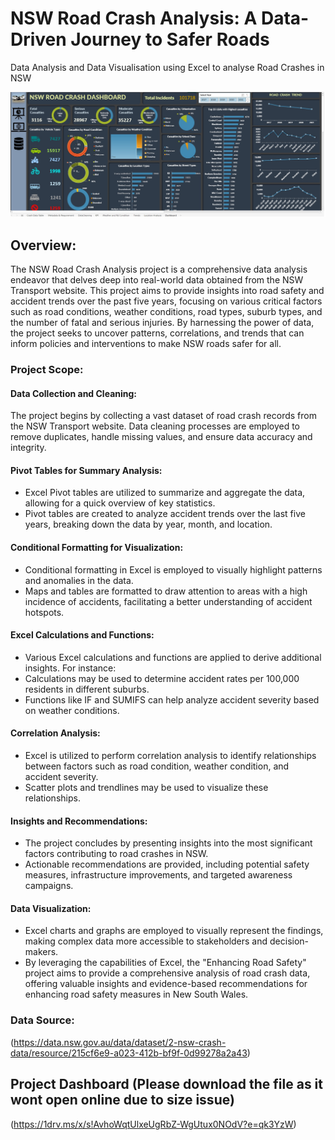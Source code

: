 # NSW Road Crash Analysis: A Data-Driven Journey to Safer Roads
Data Analysis and Data Visualisation using Excel to analyse Road Crashes in NSW

![](https://github.com/Sujataba/ExcelProject-NSWRoadCrashDataAnalysis/blob/ProjectPortfolio/NSW-road-crash.jpg)

## Overview:
The NSW Road Crash Analysis project is a comprehensive data analysis endeavor that delves deep into real-world data obtained from the NSW Transport website. 
This project aims to provide insights into road safety and accident trends over the past five years, focusing on various critical factors such as road conditions, weather conditions, road types, suburb types, and the number of fatal and serious injuries. 
By harnessing the power of data, the project seeks to uncover patterns, correlations, and trends that can inform policies and interventions to make NSW roads safer for all.



### Project Scope:

#### Data Collection and Cleaning:

The project begins by collecting a vast dataset of road crash records from the NSW Transport website.
Data cleaning processes are employed to remove duplicates, handle missing values, and ensure data accuracy and integrity.
#### Pivot Tables for Summary Analysis:

- Excel Pivot tables are utilized to summarize and aggregate the data, allowing for a quick overview of key statistics.
- Pivot tables are created to analyze accident trends over the last five years, breaking down the data by year, month, and location.
#### Conditional Formatting for Visualization:

- Conditional formatting in Excel is employed to visually highlight patterns and anomalies in the data.
- Maps and tables are formatted to draw attention to areas with a high incidence of accidents, facilitating a better understanding of accident hotspots.
#### Excel Calculations and Functions:

- Various Excel calculations and functions are applied to derive additional insights. For instance:
- Calculations may be used to determine accident rates per 100,000 residents in different suburbs.
- Functions like IF and SUMIFS can help analyze accident severity based on weather conditions.
#### Correlation Analysis:

- Excel is utilized to perform correlation analysis to identify relationships between factors such as road condition, weather condition, and accident severity.
- Scatter plots and trendlines may be used to visualize these relationships.
#### Insights and Recommendations:

- The project concludes by presenting insights into the most significant factors contributing to road crashes in NSW.
- Actionable recommendations are provided, including potential safety measures, infrastructure improvements, and targeted awareness campaigns.
#### Data Visualization:

- Excel charts and graphs are employed to visually represent the findings, making complex data more accessible to stakeholders and decision-makers.
- By leveraging the capabilities of Excel, the "Enhancing Road Safety" project aims to provide a comprehensive analysis of road crash data, offering valuable insights and evidence-based recommendations for enhancing road safety measures in New South Wales.

### Data Source:
(https://data.nsw.gov.au/data/dataset/2-nsw-crash-data/resource/215cf6e9-a023-412b-bf9f-0d99278a2a43)


## Project Dashboard  (Please download the file as it wont open online due to size issue)

(https://1drv.ms/x/s!AvhoWqtUlxeUgRbZ-WgUtux0NOdV?e=qk3YzW)


